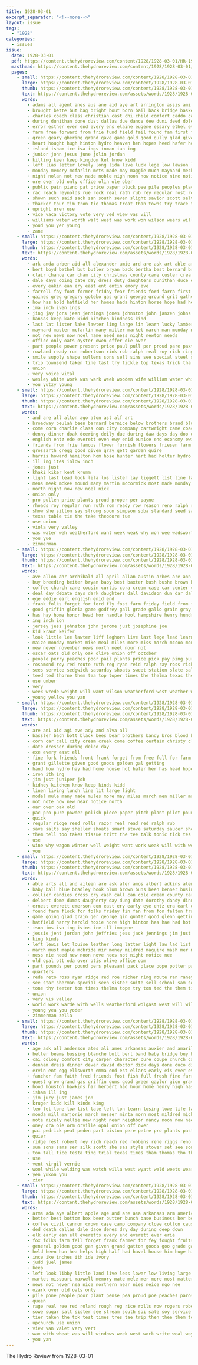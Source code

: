 ```yaml
---
title: 1928-03-01
excerpt_separator: "<!--more-->"
layout: issue
tags:
  - "1928"
categories:
  - issues
issue:
  date: 1928-03-01
  pdf: https://content.thehydroreview.com/content/1928/1928-03-01/HR-1928-03-01.pdf
  masthead: https://content.thehydroreview.com/content/1928/1928-03-01/masthead/HR-1928-03-01.jpg
  pages:
    - small: https://content.thehydroreview.com/content/1928/1928-03-01/small/HR-1928-03-01-01.jpg
      large: https://content.thehydroreview.com/content/1928/1928-03-01/large/HR-1928-03-01-01.jpg
      thumb: https://content.thehydroreview.com/content/1928/1928-03-01/thumbnails/HR-1928-03-01-01.jpg
      text: https://content.thehydroreview.com/assets/words/1928/1928-03-01/HR-1928-03-01-01.txt
      words:
        - adams all agent anes aus ane aid aye art arrington assis ami andy alt ang ana artie awe albert and are
        - brought bette but bag bright bout born bail back bridge basket been brick bather bars bene burch bridgeport bak blakley brother bill buy bottom bali bas both big bassler business bernard best ball bottles beulah ben boy bread bom bis boys
        - charles coach class christian cast chi child comfort caddo car christ cant certain cove clain come col care cornet carnegie county cashier coy coolidge cece came coffee claud cost cose cause champlin cash chronic church cartwright city cedar chance cesca claude character crosswhite can chamber
        - during dunithan done dust dallas due dance dee duni deed dole dinner diana dry deputy drew days day duly dinnen
        - error esther ever end every ens elaine eugene essary ethel even est ernie ernest
        - farm free forward from frie fund field fail found fam first filling fred fights friends for ford felton forget follo fear fee fea
        - green geary ghering grand gave game gold good gully glad given getting gal grade gala grammar
        - heart hought hugh hinton hydro heaven hen hopes heed hafer honor heidebrecht hot had hiza herndon half has her home held heritage host hope how hour high hundred
        - island isham ice iva ings inman ian ing
        - junior john jesus june jolin jordan
        - killing keen keep kingdom ket know kidd
        - left lias letter lovely long lida live luck lege low lawson land lonnie losing lookeba lose love life lenora light larger lead learn late lathan last les later
        - monday memory mcfarlin mets made may maggie much maynard mechanic mor mayra many mag mexico march mana mechan mine mati maver more mans morning min mise mile most miller men music marshall mut might mcannally man
        - night nolan not new nade noble nigh noon now notice nine noti nutter neath nei ner note nye near nati
        - ore over old only office olin ole ober
        - public pain piano pat price paper pluck pee pile peoples place pay plan part pil pound pint peasant pack people person pair
        - rac reach reynolds rue rock real rath rub rey regular rost rome ready rowan ris rear robert reel ren rom robinson reading raymond rod roy ridge read rad
        - shown such said sack san south seven slight savior scott selves seem seed sherman sen special sheriff sien soul soi sar seare short shall station sie son strange sister sue snow sener soon sprinkle saturday say stange she school sandy sale safer see service size song seen save score show second store sermon saar sita
        - thacker tour tim tron tie thomas treat than towns try trace thyng take toper thie town tay taken tor toro then too tuey tongue tea tes trio tose ten telling the thiessen tue trip tee team tick them tol times tom tell trust
        - upright uren use
        - vice vaca victory vote very ved view vas vill
        - williams water worth walt west was work won wilson weers willi will walkin wit wien white winners wax while weather wish with world wild waters well week write want wil way
        - youd you yer young
        - zane
    - small: https://content.thehydroreview.com/content/1928/1928-03-01/small/HR-1928-03-01-02.jpg
      large: https://content.thehydroreview.com/content/1928/1928-03-01/large/HR-1928-03-01-02.jpg
      thumb: https://content.thehydroreview.com/content/1928/1928-03-01/thumbnails/HR-1928-03-01-02.jpg
      text: https://content.thehydroreview.com/assets/words/1928/1928-03-01/HR-1928-03-01-02.txt
      words:
        - ark anda arber aid all alexander amie ard are ask art able ary and addie
        - bert boyd bethel but butler bryan back bertha best bernard bridgeport brother busi baby bal ben been boys bonds boots band bond both bring buy bran bout bulk bettinger brand
        - clair chance car cham city christmas county care custer crea creek call canis come cox crosswhite champlin came chick card cal corn cecil chalmers cedar cough can church caller cliff cole charlie cross
        - dale days doing date day dress duty daughters dunithan duce dav dinner dar dance demotte deer
        - every eakin ean ery east ent entin emory eve
        - farrell fay foot former friday fear friends ford farra first farm for felton from fam favorite fry
        - gaines greg gregory gotebo gas grant george ground grit gather gripe glad good
        - how has hold hatfield her homes hada hinton horse hope had hen hudson hydro hard henry heard heidebrecht hodge home held
        - ima inch iven ings
        - jing jay jors jean jennings jones johnston john janzen johns jake
        - kansas keep kate kidd kitchen kindness kind
        - last lat lister lake lawter ling large lin learn lucky lambert lee left lett little like let leather lew line
        - maynard master mcfarlin many miller market march man monday marshall match members mis miles must more miss made muffler maude meir mond morning much marcrum martha martin
        - not new news now noel name need ness night newton needs
        - office only oats oyster owen offer oie over
        - part people power present price paul pull per proud pare paxton pearl perfect phon port pine plows place phillip pound pro phe past park
        - rowland ready run robertson rink rob ralph real roy rich ring red reach rates rust road remen
        - smile supply shape sullens sons sell sins see special steel set saturday soon seen sunday smoke sow sand still shell siege sever sister station surprise show sick sherman strong school strainer spor she setting service six spain
        - trip townsend taken tine tast try tickle top texas trick tha thurs tie teach the tow tell thiessen theron take them than triplett thay
        - union
        - very voice vital
        - wesley white work was wark week wooden wife william water while warkentin way write writer want whiteman weatherford walter well went wearing will wish winter washington with
        - you yutzy young
    - small: https://content.thehydroreview.com/content/1928/1928-03-01/small/HR-1928-03-01-03.jpg
      large: https://content.thehydroreview.com/content/1928/1928-03-01/large/HR-1928-03-01-03.jpg
      thumb: https://content.thehydroreview.com/content/1928/1928-03-01/thumbnails/HR-1928-03-01-03.jpg
      text: https://content.thehydroreview.com/assets/words/1928/1928-03-01/HR-1928-03-01-03.txt
      words:
        - and are all alton ago aton ast alf art
        - broadway beulah been barnard bernice below brothers brand blue ball blum bailey baldwin better beter but butler bill baby back
        - come corn charlie class con city company cartwright came coach clarence cost coats
        - denny dinner doak deering deily due during daw days day doo don duce
        - english entz ede everett even ewy enid eunice end economy ewing
        - friends from frie famous flower furnish flowers friesen farm fresh farmer for friday
        - grossarth gregg good given gray gett garden guire
        - harris howard hamilton hom hose hunter hart had holter hydro home has hone hon harry her herman hesser
        - ill ing ites inlow inch
        - jones just
        - khaki kiker kent krumm
        - light last lead look lila los lister lay liggett list line law let labron
        - mens meek mckee mound many martin mccormick most made monday must montgomery miss more mule march
        - north night now new noel nick
        - onion only
        - pro pullen price plants proud proper per payne
        - rhoads roy regular run ruth rom ready row reason reno ralph ray
        - show she sitton say strong soon simpson soba standard seed saturday silk sunday school son sarvey shells spring simple sample service sam see stockton shirts still sick special south
        - texas table tie the take theodore tue
        - use union
        - viola very valley
        - was water weh weatherford want week weak why won wee wadsworth will weaks wife ward word with went work white
        - you yue
        - zimmerman
    - small: https://content.thehydroreview.com/content/1928/1928-03-01/small/HR-1928-03-01-04.jpg
      large: https://content.thehydroreview.com/content/1928/1928-03-01/large/HR-1928-03-01-04.jpg
      thumb: https://content.thehydroreview.com/content/1928/1928-03-01/thumbnails/HR-1928-03-01-04.jpg
      text: https://content.thehydroreview.com/assets/words/1928/1928-03-01/HR-1928-03-01-04.txt
      words:
        - ave allon ahr archibald all april allan austin arbes are ann armstrong apache apple ard and atta annesley alex
        - buy breeding beiter bryan baby best baxter bush bushe brown box buff bethel bryar blakley been birth business branson better ber brands boucher boy buck bonham bacon bob beulah bay brother barry big butte
        - coffee church cane cousin curtis cora cream case car center certain charles corn can city caesar celeste call cedar class cach conn cartwright carr collins clay cotton comb
        - deal day debate days dark daughters dall davidson dun dar dallas
        - ege eddie earl english enid end
        - frank folks forget for ford fly fost farm friday field from force friends front fariss french fred free far first
        - good griffin gloria game godfrey gall grade gallo grain gray gripe glad gallon green gilmore guest gave george gold
        - has hay home honor head hor handle hool hampshire henry hundred hens harriet horn her henke hen hinton hydro hee had him hey half ham house hary homa
        - ing inch ion
        - jersey jess johnston john jerome just josephine joe
        - kid kraut keifer
        - look little lee lawter liff leghorn live last lege lead learn light left
        - maize monday market mike meal miles more miss march mccoo money miller missouri milo molly motto mcalester members moi man mile maguire maurice milk most mines mules mayo mare men medal martin maroon
        - new never november news north neel nour not
        - oscar oats old only oak olive onion off october
        - people perry peaches poor pail plants price pick pay ping pure pauline primrose profit pierpont pound pool pearl per page pitzer pump post pair pete pounds
        - rosamond roy red route ruth reg ryan reid ralph ray ross rich richert real run radio
        - sees service sedgwick saturday shoats sweet station slate sally sewing sale spain square see special single school selling sister sander state south ship sells sweeney seed schantz sack stock steady show soon saucer stay sell she swell star sunday such sugar standard seeds
        - teed ted thorne them tea top toper times the thelma texas then tint team twa tess ten tudor till thomas ton tei
        - use umber
        - very
        - week wrede weight will want wilson weatherford west weather walter while work was wheat why white willie wall with
        - young yellow you yan
    - small: https://content.thehydroreview.com/content/1928/1928-03-01/small/HR-1928-03-01-05.jpg
      large: https://content.thehydroreview.com/content/1928/1928-03-01/large/HR-1928-03-01-05.jpg
      thumb: https://content.thehydroreview.com/content/1928/1928-03-01/thumbnails/HR-1928-03-01-05.jpg
      text: https://content.thehydroreview.com/assets/words/1928/1928-03-01/HR-1928-03-01-05.txt
      words:
        - are ani aid agi ave ady and alva all
        - bassler bach bott black bees bear brothers bandy bros blood back baby buy bayer bottle ber but blades bag
        - corn car call city cream creek come coffee certain christy clerk
        - date dresser during delco day
        - exe every east ell
        - fine fork friends front frank forget from free full for farm fresh fore fos fors
        - grant gillette given good goods golden gal getting
        - hand how hydro hay had home house hot hafer her has head hope harrow har hole hatfield
        - iron ith ing
        - jim just juniper joh
        - kidney kitchen know keep kinds kidd
        - linen living lunch line lit large light
        - model mule many made mules more may miles march men miller mares money miss mare milk mention mary
        - not note now new near notice north
        - oar over oak old
        - pac pro pure powder polish piece paper pitch plant pilot pounds public post pil pei plate
        - quick
        - regular ridge reed rolls razor real read red ralph rub
        - save salts say sheller shoats smart stove saturday saucer show steele surface set soap sell south swan sia scott sale suda san standard sur sas son store service spring star see
        - them tell too takes tissue tritt the tee talk tonic tick tes taylor try thomas till
        - use
        - wine why wagon winter well weight want work weak will with west water wisely
        - you
    - small: https://content.thehydroreview.com/content/1928/1928-03-01/small/HR-1928-03-01-06.jpg
      large: https://content.thehydroreview.com/content/1928/1928-03-01/large/HR-1928-03-01-06.jpg
      thumb: https://content.thehydroreview.com/content/1928/1928-03-01/thumbnails/HR-1928-03-01-06.jpg
      text: https://content.thehydroreview.com/assets/words/1928/1928-03-01/HR-1928-03-01-06.txt
      words:
        - able arts all and aileen are ask ater amos albert adkins alem alt ani andy anna alice allen apache alley
        - baby ball blue bradley book blum brown buns been benner business buyers boys buster bird bell bank bry billy buy brother blaine bil ben best
        - collier candies cross cry cash call can cole cream county carne come city class collins chose coll clinton cecil courts cal cody craft col carnegie che chick claude cope
        - delbert dome dumas daugherty day dung date dorothy dandy dinner during davis daughter ditmore
        - ernest everett emerson eon east ery early eye entz era earl ever every egg elmer earnest ele
        - found farm flock for folks friday fin fan from fon felton frances fresh
        - game going glad grain ger george gin gunter good glenn getting geary ginger
        - hatfield harry harold hoxie hore high hinton has hae had hot heart henke hydro hutchinson hulls hopewell hume hodgson how hart husband henry henson held home hatt her hogans
        - ison ims iva ing ivins ice ill imogene
        - jessie jent jordan john jeffries jess jack jennings jim just
        - king kinds
        - left lewis let louise leather long latter light law lad list lee large last lady lou loretta lynn
        - march must maple mcbride mir money mildred maguire mash mer mies mary mos miss mcalester might mae miller members mas monte mis more mond meal made man monday muta most
        - ness nie need new noon nove nees not night notice nee
        - old opal ott oda over otis olive office oom
        - part pounds per pound pers pleasant pack place pope potter pass pat proud pete patsy punch price profit pay pauline pet par pent
        - quarters
        - rede reto ross ryan ridge red roe richer ring route ran raney res rhymes room ruth
        - see star sherman special seen sister suite sell school sam son sun sales sat sunde strong she seme senior station save summer sick sale season soap service streets start shanks small saturday smith sher ster stepp sunday simpson sia smit
        - tone thy teeter tom times thelma tope try ton ted the them tin thurs trip thome
        - union
        - very vis valley
        - world work warde with wells weatherford wolgast west will wilson week walker won wayne wean williams washita werle winter was wane western want windows wide worley window wonder weare witt write
        - young yea you yoder
        - zimmerman zella
    - small: https://content.thehydroreview.com/content/1928/1928-03-01/small/HR-1928-03-01-07.jpg
      large: https://content.thehydroreview.com/content/1928/1928-03-01/large/HR-1928-03-01-07.jpg
      thumb: https://content.thehydroreview.com/content/1928/1928-03-01/thumbnails/HR-1928-03-01-07.jpg
      text: https://content.thehydroreview.com/assets/words/1928/1928-03-01/HR-1928-03-01-07.txt
      words:
        - age ask all anderson ates ali ames arkansas auxier and amarillo albert are archie
        - better beams bussing blanche bull bert band baby bridge buy bertha bob bring banner bigger belle bishop but big best bulk bridgeport brothers been brother bill boyle biles buckmaster ben bart back body bruce baptist
        - cai colony comfort city carpen character cure coupe church cartwright con canton child cos christian carry clock can cor clar canning car carl clarence carter cleve cecil call coach claude course clea charlie carney come charles chap calendar cost crosswhite
        - denham dress dinner dever david doctor dick days done duco dies ditmore day daily dozier deal during degree duke daughter
        - ervin ent egg ellsworth emma end est ellars early eis ever every erford
        - fancher fam faith fred friends fost fish full fresh fine farrell few farrington farm fie for friesen francis fisher foreman from felt frank friday fleet
        - guest grow grand gas griffin gums good green gaylor gion grace garden general genevieve glenn gladys goes
        - hood houston hawkins har herbert had hour home henry high has held hallmark hus hydro haggard hens harry hinton humes her
        - isham ill ing
        - jim jury just james jon
        - kruger kidd kill kinds king
        - leo let lone low list late left lon learn losing lowe life last lay letter ler lee ligh
        - monda mill marjorie march messer minta morn most mildred mich motto more monday mary mil malady mis mens mash mand matic matter mars miss mee miller morning marion
        - note nicely nellie new night near neighbor nancy noon now needs ning
        - oney ora oie orm orville opal onion off over
        - pai pedrick peat peden part piston pere petre pro plants past prentice pay port plain planer perfect present
        - quier
        - ridge rest robert rey rich reach red robbins rene riggs reno ralph roy ren real radio ruthledge reynolds rings roll
        - sun sons sams ser silk scott she sas style stover set see son sit sam stay sprout stock styles suits sanders stant smith sands start store sick standard star sale sunday school service
        - too tall tice testa ting trial texas times tham thomas tho the them tobe tena tom talkington
        - use
        - vent virgil vernie
        - wool while welding was watch willa west wyatt weld weets wears worlds wood woods work warm wich will weatherford wife wright welder well weather wilson weathers wate williams with wheeler week works
        - yen yukon you
        - zier
    - small: https://content.thehydroreview.com/content/1928/1928-03-01/small/HR-1928-03-01-08.jpg
      large: https://content.thehydroreview.com/content/1928/1928-03-01/large/HR-1928-03-01-08.jpg
      thumb: https://content.thehydroreview.com/content/1928/1928-03-01/thumbnails/HR-1928-03-01-08.jpg
      text: https://content.thehydroreview.com/assets/words/1928/1928-03-01/HR-1928-03-01-08.txt
      words:
        - arms ada aye albert apple age and are asa arkansas arm american april all
        - better best bottom box beer butter bunch base business ber beans body both buy battle ben brooms brave bacon but battles bring back black been broker beers beat
        - coffee civil cannon crown case camp company clove cotton cause can cream cottee cross congress cach crystal con cabbage colonel cas coco car coach cate common cee curtis certain cot
        - ded death dallas dale dace denes dry day during deep down
        - elk early ean ell everetts every end everett ever erie
        - fox folks farm fell forget frank farmer for fey fought fruits fall fun field former farms fon full fed foree friends from fort found far fancy flakes
        - general golden good gan given grand gatton goods goo grade gallon grape geen
        - held heen hun hea helps high half had havel house him huge hill how has hay horn hams hunt hydro hae
        - ince ike inches ith ide ivory
        - judd juel james
        - keep
        - left look libby little land live less lower low living large loss learn line loving lens level lit louis
        - market missouri maxwell memory mate mele mer more most matter maa morgan miles monday mean milk mustard march main mis man many must mathis made
        - news not never nea nice northern near nies neice ngo nee
        - ozark over old oats only
        - pile pone people poor plant pense pea proud poe peaches paros pepper pink pany powder purchase price phe pound part pancake persons plan paper pac post pickles pork person park pounds pine per plants
        - queen
        - rage real ree red roland rough reg rice rolls row rogers robe ridge river
        - sowe sugar salt sister see stream south soi sale soy service son stands sport sho siler sweet strawberry soe sharp saturday sell slain sterling small show sou seven stunz sacks soap sack standing states say sam starts salmon strike state second southern still saw snyders seed stage slack side sense
        - tier taken the tok test times tres tae trip then thee them top table tin tall than ton
        - upchurch use union
        - view van valet very vert
        - wax with wheat was will windows week west work write weal way wade well working while why war wos want white worth
        - you yan
---
```


The Hydro Review from 1928-03-01

<!--more-->

